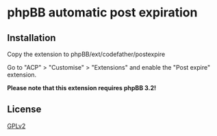 # phpBB automatic post expiration

## Installation

Copy the extension to phpBB/ext/codefather/postexpire

Go to "ACP" > "Customise" > "Extensions" and enable the "Post expire" extension.

**Please note that this extension requires phpBB 3.2!**

## License

[GPLv2](LICENSE)
